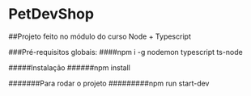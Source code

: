 # PetDevShop


##Projeto feito no módulo do curso Node + Typescript

###Pré-requisitos globais:
####npm i -g nodemon typescript ts-node

#####Instalação
######npm install

#######Para rodar o projeto
#########npm run start-dev

